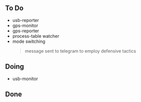 ## To Do

- usb-reporter
- gps-monitor
- gps-reporter
- process-table watcher
- mode switching
    > message sent to telegram to employ defensive tactics

## Doing

- usb-monitor

## Done
